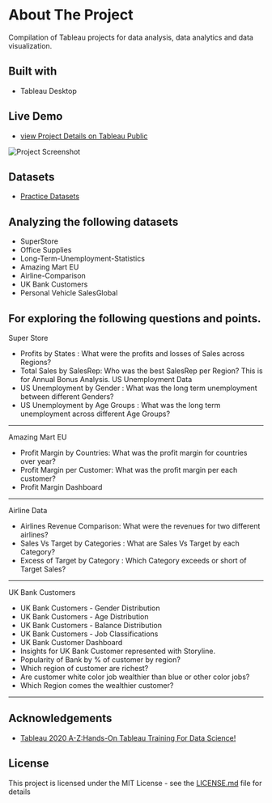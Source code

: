 # About The Project
Compilation of Tableau projects for data analysis, data analytics and data visualization.

## Built with
+ Tableau Desktop

## Live Demo
+ [view Project Details on Tableau Public](https://public.tableau.com/profile/phonethiriyadana#!/vizhome/Tableau2020A-ZHands-OnTableauTrainingForDataScienceProjects/Tableau2020A-ZHands-OnTableauTrainingForDataScienceProjects)

![Project Screenshot](https://raw.githubusercontent.com/ptyadana/Tableau_2020_A-Z_Hands-On/master/screenshot.png)


## Datasets
+ [Practice Datasets](https://www.superdatascience.com/pages/tableau)

## Analyzing the following datasets
+ SuperStore
+ Office Supplies
+ Long-Term-Unemployment-Statistics
+ Amazing Mart EU
+ Airline-Comparison
+ UK Bank Customers
+ Personal Vehicle SalesGlobal

## For exploring the following questions and points.
Super Store
+ Profits by States : What were the profits and losses of Sales across Regions? 
+ Total Sales by SalesRep: Who was the best SalesRep per Region? This is for Annual Bonus Analysis.
US Unemployment Data
+ US Unemployment by Gender : What was the long term unemployment between different Genders?
+ US Unemployment by Age Groups : What was the long term unemployment across different Age Groups?
----
Amazing Mart EU 
+ Profit Margin by Countries: What was the profit margin for countries over year?
+ Profit Margin per Customer: What was the profit margin per each customer?
+ Profit Margin Dashboard
----
Airline Data
+ Airlines Revenue Comparison: What were the revenues for two different airlines?
+ Sales Vs Target by Categories : What are Sales Vs Target by each Category?
+ Excess of Target by Category : Which Category exceeds or short of Target Sales?
----
UK Bank Customers
+ UK Bank Customers - Gender Distribution
+ UK Bank Customers - Age Distribution
+ UK Bank Customers - Balance Distribution
+ UK Bank Customers - Job Classifications
+ UK Bank Customer Dashboard
+ Insights for UK Bank Customer represented with Storyline.
+ Popularity of Bank by % of customer by region?
+ Which region of customer are richest?
+ Are customer white color job wealthier than blue or other color jobs?
+ Which Region comes the wealthier customer?
----




## Acknowledgements
+ [Tableau 2020 A-Z:Hands-On Tableau Training For Data Science!](https://www.udemy.com/course/tableau10/)

## License
This project is licensed under the MIT License - see the [LICENSE.md](LICENSE.md) file for details
